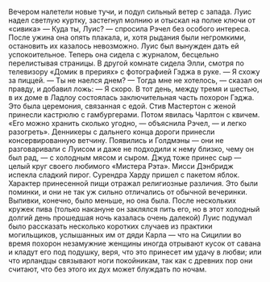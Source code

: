 Вечером налетели новые тучи, и подул сильный ветер с запада. Луис надел светлую куртку, застегнул молнию и отыскал на полке ключи от «сивика»
— Куда ты, Луис? — спросила Рэчел без особого интереса. После ужина она опять плакала, и, хотя рыдания были негромкими, остановить их казалось невозможно. Луис был вынужден дать ей успокоительное. Теперь она сидела с журналом, бесцельно перелистывая страницы. В другой комнате сидела Элли, смотря по телевизору «Домик в прериях» с фотографией Гэджа в руке.
— Я схожу за пиццей.
— Ты не наелся днем?
— Тогда мне не хотелось, — сказал он правду, и добавил ложь: — Я
скоро.
В тот день, между тремя и шестью, в их доме в Ладлоу состоялась
заключительная часть похорон Гэджа. Это была церемония, связанная с едой.
Стив Мастертон с женой принесли кастрюлю с гамбургерами. Потом явилась Чарлтон с квичем. «Его можно хранить сколько угодно, — объяснила Рэчел, — и легко разогреть». Денникеры с дальнего конца дороги принесли консервированную ветчину. Появились и Голдмэны — они не разговаривали с Луисом и даже не подходили к нему близко, чему он был рад, — с холодным мясом и сыром. Джуд тоже принес сыр — целый круг своего любимого «Мистера Рэта». Мисси Дэнбридж испекла сладкий пирог. Сурендра Харду пришел с пакетом яблок. Характер принесенной пищи отражал религиозные различия.
Это были поминки, и они не так уж сильно отличались от обычной вечеринки. Выпивки, конечно, было меньше, но она была. После нескольких кружек пива (только накануне он заклялся пить его, но в этот холодный долгий день прошедшая ночь казалась очень далекой) Луис подумал было рассказать несколько коротких случаев из практики могильщиков, услышанных им от дяди Карла — что на Сицилии во время похорон незамужние женщины иногда отрывают кусок от савана и кладут его под подушку, веря, что это принесет им удачу в любви; или что ирландцы связывают ноги покойникам, так как с древних пор они считают, что без этого их дух может блуждать по ночам.
